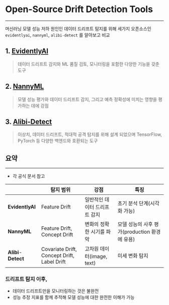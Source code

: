 # **Open-Source Drift Detection Tools**

---

머신러닝 모델 성능 저하 원인인 데이터 드리프트 탐지를 위해 세가지 오픈소스인 `evidentlyai`,  `nannyml`,  `alibi-detect` 를 알아보고 비교

## **1. [EvidentlyAI](https://github.com/evidentlyai/evidently)**

> 데이터 드리프트 감지와 ML 품질 검토, 모니터링을 포함한 다양한 기능을 갖춘 도구
>

## **2. [NannyML](https://github.com/NannyML/nannyml)**

> 모델 성능 평가와 데이터 드리프트 감지, 그리고 예측 정확성에 미치는 영향을 평가하는 데에 강점
> 

## **3. [Alibi-Detect](https://github.com/SeldonIO/alibi-detect)**

> 이상치, 데이터 드리프트, 적대적 공격 탐지를 위해 설계 되었으며 TensorFlow, PyTorch 등 다양한 백엔드와 호환되는 도구
> 

## 요약

---

* 각 공식 문서 참고

|  | 탐지 범위 | 강점 | 특징 |
| --- | --- | --- | --- |
| **EvidentlyAI** | Feature Drift | 일반적인 데이터 드리프트 감지 | 초기 분석 단계(시각화 가능) |
| **NannyML** | Feature Drift, Concept Drift | 변화의 정확한 시기를 파악 | 모델 성능의 사후 평가(production 환경에 유용) |
| **Alibi**-**Detect** | Covariate Drift, Concept Drift, Label Drift | 고차원 데이터(image, text) | 미세 변화 탐지 |

### 드리프트 탐지 이후,

- 데이터 드리프트만을 모니터링하는 것은 불완전
- 성능 추정 지표를 함께 추적해 모델 성능에 대한 완전한 이해가 가능